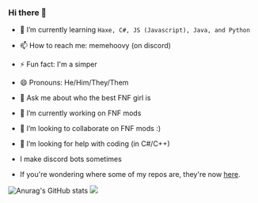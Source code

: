 ### Hi there 👋

- 🌱 I’m currently learning `Haxe, C#, JS (Javascript), Java, and Python`
- 📫 How to reach me: memehoovy (on discord)
- ⚡ Fun fact: I'm a simper
- 😄 Pronouns: He/Him/They/Them
- 💬 Ask me about who the best FNF girl is
- 🔭 I’m currently working on FNF mods
- 👯 I’m looking to collaborate on FNF mods :)
- 🤔 I’m looking for help with coding (in C#/C++)
- I make discord bots sometimes

- If you're wondering where some of my repos are, they're now [here](https://github.com/MemeHovy-Stuff).

![Anurag's GitHub stats](https://github-readme-stats.vercel.app/api?username=MemeHovy&show_icons=true&theme=radical)
![](https://github-readme-stats.vercel.app/api/top-langs/?username=MemeHovy&layout=compact&show_icons=true&theme=radical)
